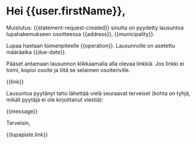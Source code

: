 # Hei {{user.firstName}},

Muistutus: {{statement-request-created}} sinulta on
pyydetty lausuntoa lupahakemukseen osoitteessa {{address}},
{{municipality}}.

Lupaa haetaan toimenpiteelle {{operation}}. Lausunnolle on asetettu
määräaika {{due-date}}.

Pääset antamaan lausunnon klikkaamalla alla olevaa linkkiä. Jos linkki
ei toimi, kopioi osoite ja liitä se selaimen osoiteriville.

{{link}}

Lausuntoa pyytänyt taho lähettää vielä seuraavat terveiset (kohta on tyhjä, mikäli pyytäjä ei ole kirjoittanut viestiä):

{{message}}

Terveisin,

{{lupapiste.link}}
